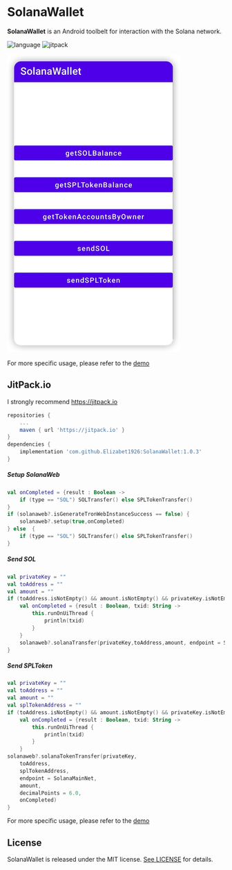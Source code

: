 # SolanaWallet
**SolanaWallet** is an Android toolbelt for interaction with the Solana network.

![language](https://img.shields.io/badge/Language-Kotlin-green)
![jitpack](https://img.shields.io/badge/support-jitpack-green)

![](Resource/Demo01.png)

For more specific usage, please refer to the [demo](https://github.com/Elizabet1926/SolanaWallet/tree/master/app)

## JitPack.io

I strongly recommend https://jitpack.io
```groovy
repositories {
    ...
    maven { url 'https://jitpack.io' }
}
dependencies {
    implementation 'com.github.Elizabet1926:SolanaWallet:1.0.3'
}
```

##### Setup SolanaWeb 
```kotlin
val onCompleted = {result : Boolean ->
    if (type == "SOL") SOLTransfer() else SPLTokenTransfer()
}
if (solanaweb?.isGenerateTronWebInstanceSuccess == false) {
    solanaweb?.setup(true,onCompleted)
} else  {
    if (type == "SOL") SOLTransfer() else SPLTokenTransfer()
}
```

##### Send SOL
```Kotlin
val privateKey = ""
val toAddress = ""
val amount = ""
if (toAddress.isNotEmpty() && amount.isNotEmpty() && privateKey.isNotEmpty()) {
    val onCompleted = {result : Boolean, txid: String ->
        this.runOnUiThread {
            println(txid)
        }
    }
    solanaweb?.solanaTransfer(privateKey,toAddress,amount, endpoint = SolanaMainNet,onCompleted)
}

```
##### Send SPLToken
```Kotlin
val privateKey = ""
val toAddress = ""
val amount = ""
val splTokenAddress = ""
if (toAddress.isNotEmpty() && amount.isNotEmpty() && privateKey.isNotEmpty() && splTokenAddress.isNotEmpty()) {
    val onCompleted = {result : Boolean, txid: String ->
        this.runOnUiThread {
            println(txid)
        }
    }
solanaweb?.solanaTokenTransfer(privateKey,
    toAddress,
    splTokenAddress,
    endpoint = SolanaMainNet,
    amount,
    decimalPoints = 6.0,
    onCompleted)
}
```
For more specific usage, please refer to the [demo](https://github.com/Elizabet1926/SolanaWallet/tree/master/app)


## License

SolanaWallet is released under the MIT license. [See LICENSE](https://github.com/Elizabet1926/SolanaWallet/blob/master/LICENSE) for details.
